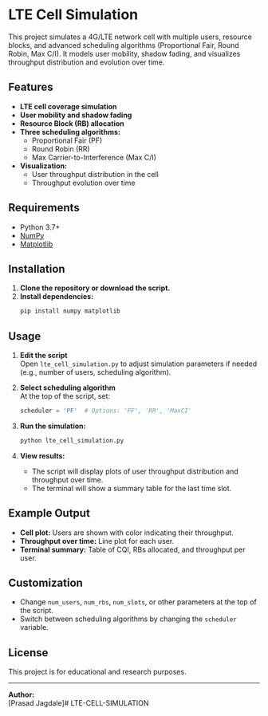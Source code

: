 # LTE Cell Simulation

This project simulates a 4G/LTE network cell with multiple users, resource blocks, and advanced scheduling algorithms (Proportional Fair, Round Robin, Max C/I). It models user mobility, shadow fading, and visualizes throughput distribution and evolution over time.

## Features

- **LTE cell coverage simulation**
- **User mobility and shadow fading**
- **Resource Block (RB) allocation**
- **Three scheduling algorithms:**  
  - Proportional Fair (PF)  
  - Round Robin (RR)  
  - Max Carrier-to-Interference (Max C/I)
- **Visualization:**  
  - User throughput distribution in the cell  
  - Throughput evolution over time

## Requirements

- Python 3.7+
- [NumPy](https://numpy.org/)
- [Matplotlib](https://matplotlib.org/)

## Installation

1. **Clone the repository or download the script.**
2. **Install dependencies:**
    ```sh
    pip install numpy matplotlib
    ```

## Usage

1. **Edit the script**  
   Open `lte_cell_simulation.py` to adjust simulation parameters if needed (e.g., number of users, scheduling algorithm).

2. **Select scheduling algorithm**  
   At the top of the script, set:
   ```python
   scheduler = 'PF'  # Options: 'PF', 'RR', 'MaxCI'
   ```

3. **Run the simulation:**
    ```sh
    python lte_cell_simulation.py
    ```

4. **View results:**  
   - The script will display plots of user throughput distribution and throughput over time.
   - The terminal will show a summary table for the last time slot.

## Example Output

- **Cell plot:** Users are shown with color indicating their throughput.
- **Throughput over time:** Line plot for each user.
- **Terminal summary:** Table of CQI, RBs allocated, and throughput per user.

## Customization

- Change `num_users`, `num_rbs`, `num_slots`, or other parameters at the top of the script.
- Switch between scheduling algorithms by changing the `scheduler` variable.

## License

This project is for educational and research purposes.

---

**Author:**  
[Prasad Jagdale]# LTE-CELL-SIMULATION
